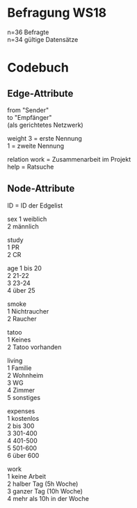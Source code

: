 # Befragung WS18
n=36 Befragte  
n=34 gültige Datensätze


# Codebuch	

## Edge-Attribute
from "Sender"  
to "Empfänger"   
(als gerichtetes Netzwerk)  

weight
3 = erste Nennung  
1 = zweite Nennung  

relation
work = Zusammenarbeit im Projekt  
help = Ratsuche   


## Node-Attribute
ID = ID der Edgelist

sex	
1	weiblich  
2	männlich

study	
1	PR  
2	CR

age	
1	bis 20  
2	21-22  
3	23-24  
4	über 25  

smoke	
1	Nichtraucher  
2	Raucher

tatoo	
1	Keines  
2	Tatoo vorhanden

living	
1	Familie  
2	Wohnheim  
3	WG  
4	Zimmer  
5	sonstiges  

expenses	
1	kostenlos  
2	bis 300  
3	301-400  
4	401-500  
5	501-600  
6	über 600  

work	
1	keine Arbeit  
2	halber Tag (5h Woche)  
3	ganzer Tag (10h Woche)  
4	mehr als 10h in der Woche  
